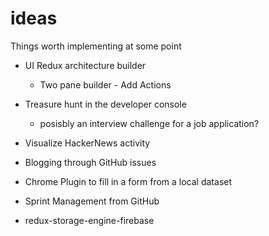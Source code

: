 # ideas
Things worth implementing at some point

* UI Redux architecture builder
  * Two pane builder - Add Actions 

* Treasure hunt in the developer console
  * posisbly an interview challenge for a job application?

* Visualize HackerNews activity
* Blogging through GitHub issues
* Chrome Plugin to fill in a form from a local dataset
 
* Sprint Management from GitHub

* redux-storage-engine-firebase
